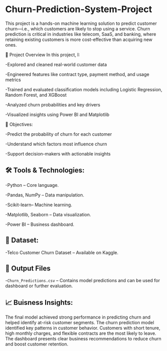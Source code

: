 # Churn-Prediction-System-Project
This project is a hands-on machine learning solution to predict customer churn—i.e., which customers are likely to stop using a service. Churn prediction is critical in industries like telecom, SaaS, and banking, where retaining existing customers is more cost-effective than acquiring new ones.

📌 Project Overview
In this project, I:

-Explored and cleaned real-world customer data

-Engineered features like contract type, payment method, and usage metrics

-Trained and evaluated classification models including Logistic Regression, Random Forest, and XGBoost

-Analyzed churn probabilities and key drivers

-Visualized insights using Power BI and Matplotlib

🎯 Objectives:

-Predict the probability of churn for each customer

-Understand which factors most influence churn

-Support decision-makers with actionable insights

## 🛠️ Tools & Technologies:

-Python – Core language.

-Pandas, NumPy – Data manipulation.

-Scikit-learn– Machine learning.

-Matplotlib, Seaborn – Data visualization.

-Power BI – Business dashboard.

## 📁 Dataset:

-Telco Customer Churn Dataset – Available on Kaggle.

## 📂 Output Files

-`Churn_Predictions.csv` – Contains model predictions and can be used for dashboard or further evaluation.


## 📈 Buisness Insights:

The final model achieved strong performance in predicting churn and helped identify at-risk customer segments. The churn prediction model identified key patterns in customer behavior. Customers with short tenure, high monthly charges, and flexible contracts are the most likely to leave. The dashboard presents clear business recommendations to reduce churn and boost customer retention.
